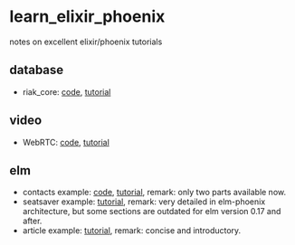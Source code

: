 # learn_elixir_phoenix
notes on excellent elixir/phoenix tutorials

## database

  * riak_core: [code](https://github.com/gpad/no_slides), [tutorial](https://medium.com/@GPad/create-a-riak-core-application-in-elixir-part-1-41354c1f26c3#.khramm6by)

## video

  * WebRTC: [code](https://github.com/chadbrading/phoenix-webrtc), [tutorial](https://hashrocket.com/blog/posts/implementing-video-chat-in-a-phoenix-application-with-webrtc)
  
## elm

  * contacts example: [code](https://github.com/bigardone/phoenix-and-elm), [tutorial](http://codeloveandboards.com/blog/2017/02/02/phoenix-and-elm-a-real-use-case-pt-1/), remark: only two parts available now.
  * seatsaver example: [tutorial](http://www.cultivatehq.com/posts/phoenix-elm-2/), remark: very detailed in elm-phoenix architecture, but some sections are outdated for elm version 0.17 and after.
  * article example: [tutorial](https://medium.com/@diamondgfx/writing-a-full-site-in-phoenix-and-elm-a100804c9499#.io4uh1vwr), remark: concise and introductory.
